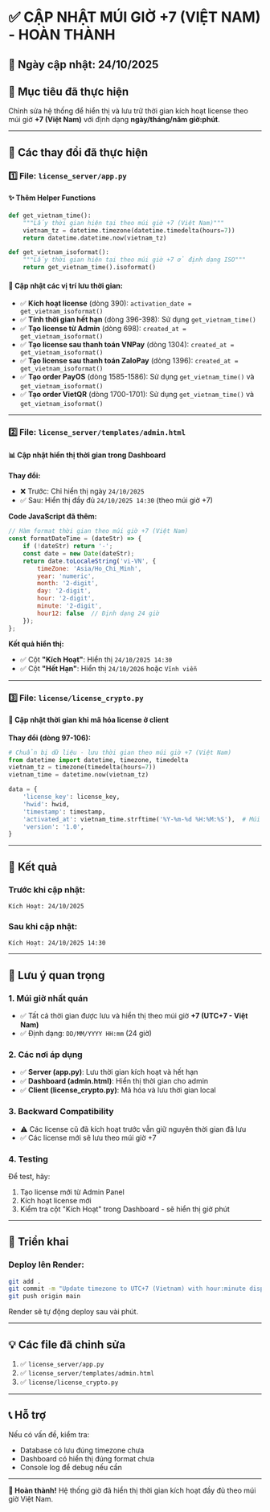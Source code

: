# ✅ CẬP NHẬT MÚI GIỜ +7 (VIỆT NAM) - HOÀN THÀNH

## 📅 Ngày cập nhật: 24/10/2025

## 🎯 Mục tiêu đã thực hiện

Chỉnh sửa hệ thống để hiển thị và lưu trữ thời gian kích hoạt license theo múi giờ **+7 (Việt Nam)** với định dạng **ngày/tháng/năm giờ:phút**.

---

## 📝 Các thay đổi đã thực hiện

### 1️⃣ **File: `license_server/app.py`**

#### ✨ Thêm Helper Functions
```python
def get_vietnam_time():
    """Lấy thời gian hiện tại theo múi giờ +7 (Việt Nam)"""
    vietnam_tz = datetime.timezone(datetime.timedelta(hours=7))
    return datetime.datetime.now(vietnam_tz)

def get_vietnam_isoformat():
    """Lấy thời gian hiện tại theo múi giờ +7 ở định dạng ISO"""
    return get_vietnam_time().isoformat()
```

#### 🔄 Cập nhật các vị trí lưu thời gian:
- ✅ **Kích hoạt license** (dòng 390): `activation_date = get_vietnam_isoformat()`
- ✅ **Tính thời gian hết hạn** (dòng 396-398): Sử dụng `get_vietnam_time()`
- ✅ **Tạo license từ Admin** (dòng 698): `created_at = get_vietnam_isoformat()`
- ✅ **Tạo license sau thanh toán VNPay** (dòng 1304): `created_at = get_vietnam_isoformat()`
- ✅ **Tạo license sau thanh toán ZaloPay** (dòng 1396): `created_at = get_vietnam_isoformat()`
- ✅ **Tạo order PayOS** (dòng 1585-1586): Sử dụng `get_vietnam_time()` và `get_vietnam_isoformat()`
- ✅ **Tạo order VietQR** (dòng 1700-1701): Sử dụng `get_vietnam_time()` và `get_vietnam_isoformat()`

---

### 2️⃣ **File: `license_server/templates/admin.html`**

#### 📊 Cập nhật hiển thị thời gian trong Dashboard

**Thay đổi:**
- ❌ Trước: Chỉ hiển thị ngày `24/10/2025`
- ✅ Sau: Hiển thị đầy đủ `24/10/2025 14:30` (theo múi giờ +7)

**Code JavaScript đã thêm:**
```javascript
// Hàm format thời gian theo múi giờ +7 (Việt Nam)
const formatDateTime = (dateStr) => {
    if (!dateStr) return '-';
    const date = new Date(dateStr);
    return date.toLocaleString('vi-VN', {
        timeZone: 'Asia/Ho_Chi_Minh',
        year: 'numeric',
        month: '2-digit',
        day: '2-digit',
        hour: '2-digit',
        minute: '2-digit',
        hour12: false  // Định dạng 24 giờ
    });
};
```

**Kết quả hiển thị:**
- ✅ Cột **"Kích Hoạt"**: Hiển thị `24/10/2025 14:30`
- ✅ Cột **"Hết Hạn"**: Hiển thị `24/10/2026` hoặc `Vĩnh viễn`

---

### 3️⃣ **File: `license/license_crypto.py`**

#### 🔐 Cập nhật thời gian khi mã hóa license ở client

**Thay đổi (dòng 97-106):**
```python
# Chuẩn bị dữ liệu - lưu thời gian theo múi giờ +7 (Việt Nam)
from datetime import datetime, timezone, timedelta
vietnam_tz = timezone(timedelta(hours=7))
vietnam_time = datetime.now(vietnam_tz)

data = {
    'license_key': license_key,
    'hwid': hwid,
    'timestamp': timestamp,
    'activated_at': vietnam_time.strftime('%Y-%m-%d %H:%M:%S'),  # Múi giờ +7
    'version': '1.0',
}
```

---

## 🎉 Kết quả

### Trước khi cập nhật:
```
Kích Hoạt: 24/10/2025
```

### Sau khi cập nhật:
```
Kích Hoạt: 24/10/2025 14:30
```

---

## 📌 Lưu ý quan trọng

### 1. **Múi giờ nhất quán**
- ✅ Tất cả thời gian được lưu và hiển thị theo múi giờ **+7 (UTC+7 - Việt Nam)**
- ✅ Định dạng: `DD/MM/YYYY HH:mm` (24 giờ)

### 2. **Các nơi áp dụng**
- ✅ **Server (app.py)**: Lưu thời gian kích hoạt và hết hạn
- ✅ **Dashboard (admin.html)**: Hiển thị thời gian cho admin
- ✅ **Client (license_crypto.py)**: Mã hóa và lưu thời gian local

### 3. **Backward Compatibility**
- ⚠️ Các license cũ đã kích hoạt trước vẫn giữ nguyên thời gian đã lưu
- ✅ Các license mới sẽ lưu theo múi giờ +7

### 4. **Testing**
Để test, hãy:
1. Tạo license mới từ Admin Panel
2. Kích hoạt license mới
3. Kiểm tra cột "Kích Hoạt" trong Dashboard - sẽ hiển thị giờ phút

---

## 🚀 Triển khai

### Deploy lên Render:
```bash
git add .
git commit -m "Update timezone to UTC+7 (Vietnam) with hour:minute display"
git push origin main
```

Render sẽ tự động deploy sau vài phút.

---

## 💡 Các file đã chỉnh sửa

1. ✅ `license_server/app.py`
2. ✅ `license_server/templates/admin.html`
3. ✅ `license/license_crypto.py`

---

## 📞 Hỗ trợ

Nếu có vấn đề, kiểm tra:
- Database có lưu đúng timezone chưa
- Dashboard có hiển thị đúng format chưa
- Console log để debug nếu cần

---

**🎊 Hoàn thành!** Hệ thống giờ đã hiển thị thời gian kích hoạt đầy đủ theo múi giờ Việt Nam.

